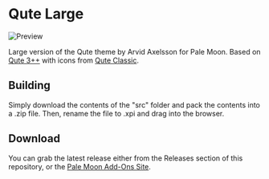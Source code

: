 # Qute Large
![Preview](http://i66.tinypic.com/2vsks5l.png)

Large version of the Qute theme by Arvid Axelsson for Pale Moon. Based on [Qute 3++](https://addons.mozilla.org/firefox/addon/qute-3-custom-mod/) with icons from [Qute Classic](https://addons.mozilla.org/firefox/addon/qute-classic/).

## Building
Simply download the contents of the "src" folder  and pack the contents into a .zip file. Then, rename the file to .xpi and drag into the browser.

## Download
You can grab the latest release either from the Releases section of this repository, or the [Pale Moon Add-Ons Site](https://addons.palemoon.org/themes/complete/qute-large/).
